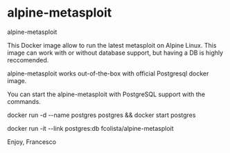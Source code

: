 # alpine-metasploit

alpine-metasploit

This Docker image allow to run the latest metasploit on Alpine Linux. This image can work with or without database support, but having a DB is highly reccomended.

alpine-metasploit works out-of-the-box with official Postgresql docker image.

You can start the alpine-metasploit with PostgreSQL support with the commands.

docker run -d --name postgres postgres && docker start postgres

docker run -it --link postgres:db fcolista/alpine-metasploit

Enjoy, Francesco
